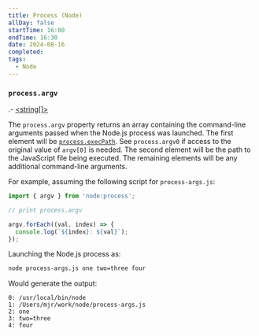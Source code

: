 ```yaml
---
title: Process (Node)
allDay: false
startTime: 16:00
endTime: 16:30
date: 2024-08-16
completed: 
tags:
  - Node
---
```

### `process.argv`

.- [<string[]>](https://developer.mozilla.org/en-US/docs/Web/JavaScript/Data_structures#String_type)

The `process.argv` property returns an array containing the command-line arguments passed when the Node.js process was launched. The first element will be [`process.execPath`](https://nodejs.org/docs/latest/api/process.html#processexecpath). See `process.argv0` if access to the original value of `argv[0]` is needed. The second element will be the path to the JavaScript file being executed. The remaining elements will be any additional command-line arguments.

For example, assuming the following script for `process-args.js`:

```jsx
import { argv } from 'node:process';  

// print process.argv

argv.forEach((val, index) => {
  console.log(`${index}: ${val}`);
});
```

Launching the Node.js process as:

```bash
node process-args.js one two=three four
```

Would generate the output:

```text
0: /usr/local/bin/node
1: /Users/mjr/work/node/process-args.js
2: one
3: two=three
4: four
```

